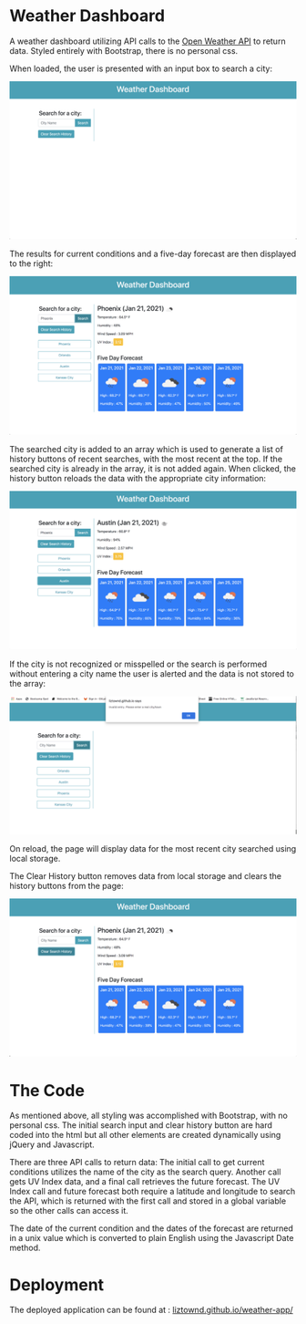 # Weather Dashboard

A weather dashboard utilizing API calls to the <a href="https://openweathermap.org/api">Open Weather API</a> to return data. Styled entirely with Bootstrap, there is no personal css. 

When loaded, the user is presented with an input box to search a city:

![initial Load](images/initial.png)

The results for current conditions and a five-day forecast are then displayed to the right: 


![search results](images/searchResults.png)

The searched city is added to an array which is used to generate a list of history buttons of recent searches, with the most recent at the top. If the searched city is already in the array, it is not added again. When clicked, the history button reloads the data with the appropriate city information:

![search buttons](images/searchBtn.png)

If the city is not recognized or misspelled or the search is performed without entering a city name the user is alerted and the data is not stored to the array:

![error message](images/error.png)

On reload, the page will display data for the most recent city searched using local storage.

The Clear History button removes data from local storage and clears the history buttons from the page:

![clear button](images/clearBtn.png)



# The Code

As mentioned above, all styling was accomplished with Bootstrap, with no personal css. The initial search input and clear history button are hard coded into the html but all other elements are created dynamically using jQuery and Javascript. 

There are three API calls to return data: The initial call to get current conditions utilizes the name of the city as the search query. Another call gets UV Index data, and a final call retrieves the future forecast. The UV Index call and future forecast both require a latitude and longitude to search the API, which is returned with the first call and stored in a global variable so the other calls can access it. 

The date of the current condition and the dates of the forecast are returned in a unix value which is converted to plain English using the Javascript Date method. 



# Deployment

The deployed application can be found at : <a href="https://liztownd.github.io/weather-app/">liztownd.github.io/weather-app/ </a>

